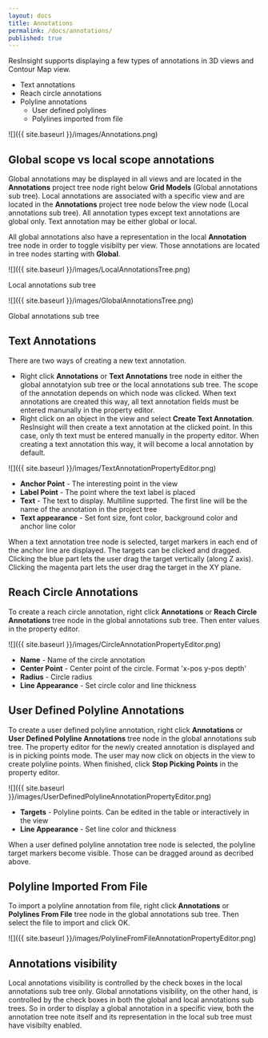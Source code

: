 ```yaml
---
layout: docs
title: Annotations
permalink: /docs/annotations/
published: true
---
```


ResInsight supports displaying a few types of annotations in 3D views and Contour Map view.
- Text annotations
- Reach circle annotations
- Polyline annotations
  - User defined polylines
  - Polylines imported from file

![]({{ site.baseurl }}/images/Annotations.png)

## Global scope vs local scope annotations
Global annotations may be displayed in all views and are located in the **Annotations** project tree node right below **Grid Models** (Global annotations sub tree). Local annotations are associated with a specific view and are located in the **Annotations** project tree node below the view node (Local annotations sub tree). All annotation types except text annotations are global only. Text annotation may be either global or local.

All global annotations also have a representation in the local **Annotation** tree node in order to toggle visibilty per view. Those annotations are located in tree nodes starting with **Global**.

![]({{ site.baseurl }}/images/LocalAnnotationsTree.png)

Local annotations sub tree

![]({{ site.baseurl }}/images/GlobalAnnotationsTree.png)

Global annotations sub tree

## Text Annotations
There are two ways of creating a new text annotation.
- Right click **Annotations** or **Text Annotations** tree node in either the global annotatyion sub tree or the local annotations sub tree. The scope of the annotation depends on which node was clicked. When text annotations are created this way, all text annotation fields must be entered manunally in the property editor.
- Right click on an object in the view and select **Create Text Annotation**. ResInsight will then create a text annotation at the clicked point. In this case, only th text must be entered manually in the property editor. When creating a text annotation this way, it will become a local annotation by default.

![]({{ site.baseurl }}/images/TextAnnotationPropertyEditor.png)

- **Anchor Point** - The interesting point in the view
- **Label Point** - The point where the text label is placed
- **Text** - The text to display. Multiline supprted. The first line will be the name of the annotation in the project tree
- **Text appearance** - Set font size, font color, background color and anchor line color

When a text annotation tree node is selected, target markers in each end of the anchor line are displayed. The targets can be clicked and dragged. Clicking the blue part lets the user drag the target vertically (along Z axis). Clicking the magenta part lets the user drag the target in the XY plane.

## Reach Circle Annotations
To create a reach circle annotation, right click **Annotations** or **Reach Circle Annotations** tree node in the global annotations sub tree. Then enter values in the property editor.

![]({{ site.baseurl }}/images/CircleAnnotationPropertyEditor.png)

- **Name** - Name of the circle annotation
- **Center Point** - Center point of the circle. Format 'x-pos y-pos depth'
- **Radius** - Circle radius
- **Line Appearance** - Set circle color and line thickness

## User Defined Polyline Annotations
To create a user defined polyline annotation, right click **Annotations** or **User Defined Polyline Annotations** tree node in the global annotations sub tree. The property editor for the newly created annotation is displayed and is in picking points mode. The user may now click on objects in the view to create polyline points. When finished, click **Stop Picking Points** in the property editor.

![]({{ site.baseurl }}/images/UserDefinedPolylineAnnotationPropertyEditor.png)

- **Targets** - Polyline points. Can be edited in the table or interactively in the view
- **Line Appearance** - Set line color and thickness

When a user defined polyline annotation tree node is selected, the polyline target markers become visible. Those can be dragged around as decribed above.

## Polyline Imported From File
To import a polyline annotation from file, right click **Annotations** or **Polylines From File** tree node in the global annotations sub tree. Then select the file to import and click OK.

![]({{ site.baseurl }}/images/PolylineFromFileAnnotationPropertyEditor.png)

## Annotations visibility
Local annotations visibility is controlled by the check boxes in the local annotations sub tree only. Global annotations visibility, on the other hand, is controlled by the check boxes in both the global and local annotations sub trees. So in order to display a global annotation in a specific view, both the annotation tree note itself and its representation in the local sub tree must have visibilty enabled.


